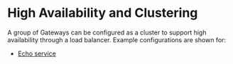 # High Availability and Clustering

A group of Gateways can be configured as a cluster to support high availability through a load balancer. Example configurations are shown for:

* [Echo service](echo)


